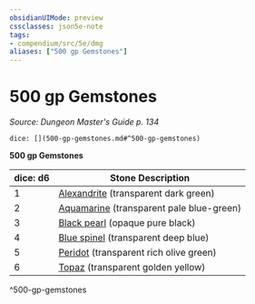 ```yaml
---
obsidianUIMode: preview
cssclasses: json5e-note
tags:
- compendium/src/5e/dmg
aliases: ["500 gp Gemstones"]
---
```

# 500 gp Gemstones
*Source: Dungeon Master's Guide p. 134* 

`dice: [](500-gp-gemstones.md#^500-gp-gemstones)`

**500 gp Gemstones**

| dice: d6 | Stone Description |
|----------|-------------------|
| 1 | [Alexandrite](/3-Mechanics/CLI/items/alexandrite.md) (transparent dark green) |
| 2 | [Aquamarine](/3-Mechanics/CLI/items/aquamarine.md) (transparent pale blue-green) |
| 3 | [Black pearl](/3-Mechanics/CLI/items/black-pearl.md) (opaque pure black) |
| 4 | [Blue spinel](/3-Mechanics/CLI/items/blue-spinel.md) (transparent deep blue) |
| 5 | [Peridot](/3-Mechanics/CLI/items/peridot.md) (transparent rich olive green) |
| 6 | [Topaz](/3-Mechanics/CLI/items/topaz.md) (transparent golden yellow) |
^500-gp-gemstones
